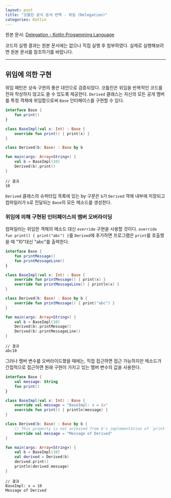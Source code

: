 ```yaml
---
layout: post
title: "코틀린 공식 문서 번역 - 위임 (Delegation)"
categories: Kotlin
---
```


원본 문서: [Delegation - Kotlin Progamming Language](https://kotlinlang.org/docs/reference/delegation.html)

코드의 실행 결과는 원본 문서에는 없으나 직접 실행 후 첨부하였다. 실제로 실행해보려면 원본 문서를 참조하기를 바랍니다.

---

## 위임에 의한 구현

위임 패턴은 상속 구현의 좋은 대안으로 검증되었다. 코틀린은 위임을 반복적인 코드를 전혀 작성하지 않고도 쓸 수 있도록 제공한다. ```Derived``` 클래스는 자신의 모든 공개 멤버를 특정 객체에 위임함으로써 ```Base``` 인터페이스를 구현할 수 있다.

```kotlin
interface Base {
    fun print()
}

class BaseImpl(val x: Int) : Base {
    override fun print() { print(x) }
}

class Derived(b: Base) : Base by b

fun main(args: Array<String>) {
    val b = BaseImpl(10)
    Derived(b).print()
}
```

```
// 결과
10
```

```Derived``` 클래스의 슈퍼타입 목록에 있는 by 구문은 ```b```가 ```Derived``` 객체 내부에 저장되고 컴파일러가 ```b```로 전달되는  ```Base```의 모든 메소드를 생성한다.

### 위임에 의해 구현된 인터페이스의 멤버 오버라이딩

컴파일러는 위임한 객체의 메소드 대신 ```override``` 구현을 사용할 것이다. ```override fun print() { print("abc") }```를 ```Derived```에 추가하면 프로그램은 ```print```를 호출했을 때 "10"대신 "abc"를 출력한다.

```kotlin
interface Base {
    fun printMessage()
    fun printMessageLine()
}

class BaseImpl(val x: Int) : Base {
    override fun printMessage() { print(x) }
    override fun printMessageLine() { println(x) }
}

class Derived(b: Base) : Base by b {
    override fun printMessage() { print("abc") }
}

fun main(args: Array<String>) {
    val b = BaseImpl(10)
    Derived(b).printMessage()
    Derived(b).printMessageLine()
}
```

```shell
// 결과
abc10
```

그러나 멤버 변수를 오버라이드했을 때에는, 직접 접근하면 접근 가능하지만 메소드가 간접적으로 접근하면 원래 구현이 가지고 있는 멤버 변수의 값을 사용한다.

```kotlin
interface Base {
    val message: String
    fun print()
}

class BaseImpl(val x: Int) : Base {
    override val message = "BaseImpl: x = $x"
    override fun print() { println(message) }
}

class Derived(b: Base) : Base by b {
    // This property is not accessed from b's implementation of `print`
    override val message = "Message of Derived"
}

fun main(args: Array<String>) {
    val b = BaseImpl(10)
    val derived = Derived(b)
    derived.print()
    println(derived.message)
}
```

```shell
// 결과
BaseImpl: x = 10
Message of Derived
```